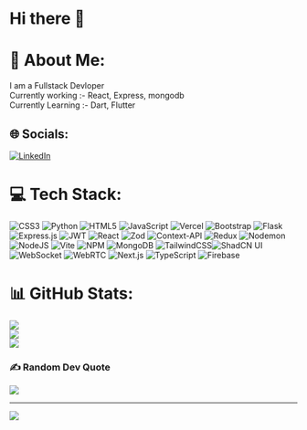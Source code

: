  # Hi there 👋

# 💫 About Me:
I am a Fullstack Devloper<br>Currently working :- React, Express, mongodb<br> Currently Learning :- Dart, Flutter


## 🌐 Socials:
[![LinkedIn](https://img.shields.io/badge/LinkedIn-%230077B5.svg?logo=linkedin&logoColor=white)](https://www.linkedin.com/in/subhashree-nayak-a65b49315?utm_source=share&utm_campaign=share_via&utm_content=profile&utm_medium=android_app)

# 💻 Tech Stack:
![CSS3](https://img.shields.io/badge/css3-%231572B6.svg?style=for-the-badge&logo=css3&logoColor=white) ![Python](https://img.shields.io/badge/python-3670A0?style=for-the-badge&logo=python&logoColor=ffdd54) ![HTML5](https://img.shields.io/badge/html5-%23E34F26.svg?style=for-the-badge&logo=html5&logoColor=white) ![JavaScript](https://img.shields.io/badge/javascript-%23323330.svg?style=for-the-badge&logo=javascript&logoColor=%23F7DF1E) ![Vercel](https://img.shields.io/badge/vercel-%23000000.svg?style=for-the-badge&logo=vercel&logoColor=white) ![Bootstrap](https://img.shields.io/badge/bootstrap-%238511FA.svg?style=for-the-badge&logo=bootstrap&logoColor=white)  ![Flask](https://img.shields.io/badge/flask-%23000.svg?style=for-the-badge&logo=flask&logoColor=white) ![Express.js](https://img.shields.io/badge/express.js-%23404d59.svg?style=for-the-badge&logo=express&logoColor=%2361DAFB) ![JWT](https://img.shields.io/badge/JWT-black?style=for-the-badge&logo=JSON%20web%20tokens) ![React](https://img.shields.io/badge/react-%2320232a.svg?style=for-the-badge&logo=react&logoColor=%2361DAFB) ![Zod](https://img.shields.io/badge/zod-%233068b7.svg?style=for-the-badge&logo=zod&logoColor=white) ![Context-API](https://img.shields.io/badge/Context--Api-000000?style=for-the-badge&logo=react) ![Redux](https://img.shields.io/badge/redux-%23593d88.svg?style=for-the-badge&logo=redux&logoColor=white) ![Nodemon](https://img.shields.io/badge/NODEMON-%23323330.svg?style=for-the-badge&logo=nodemon&logoColor=%BBDEAD) ![NodeJS](https://img.shields.io/badge/node.js-6DA55F?style=for-the-badge&logo=node.js&logoColor=white) ![Vite](https://img.shields.io/badge/vite-%23646CFF.svg?style=for-the-badge&logo=vite&logoColor=white) ![NPM](https://img.shields.io/badge/NPM-%23CB3837.svg?style=for-the-badge&logo=npm&logoColor=white) ![MongoDB](https://img.shields.io/badge/MongoDB-%234ea94b.svg?style=for-the-badge&logo=mongodb&logoColor=white) ![TailwindCSS](https://img.shields.io/badge/tailwindcss-%2338B2AC.svg?style=for-the-badge&logo=tailwind-css&logoColor=white)![ShadCN UI](https://img.shields.io/badge/shadcn--ui-%232D9C5E.svg?style=for-the-badge&logo=shadcn&logoColor=white)  ![WebSocket](https://img.shields.io/badge/websocket-%239B9B9B.svg?style=for-the-badge&logo=websocket&logoColor=white)  ![WebRTC](https://img.shields.io/badge/webrtc-%232C7F4F.svg?style=for-the-badge&logo=webrtc&logoColor=white) ![Next.js](https://img.shields.io/badge/Next.js-black?style=for-the-badge&logo=next.js) ![TypeScript](https://img.shields.io/badge/TypeScript-%23007ACC.svg?style=for-the-badge&logo=typescript&logoColor=white) ![Firebase](https://img.shields.io/badge/Firebase-%23FFCA28.svg?style=for-the-badge&logo=firebase&logoColor=white)
# 📊 GitHub Stats:
![](https://github-readme-stats.vercel.app/api?username=Subhashree-Nayak507&theme=dark&hide_border=false&include_all_commits=true&count_private=true)<br/>
![](https://github-readme-streak-stats.herokuapp.com/?user=Subhashree-Nayak507&theme=dark&hide_border=false)<br/>
![](https://github-readme-stats.vercel.app/api/top-langs/?username=Subhashree-Nayak507&theme=dark&hide_border=false&include_all_commits=true&count_private=true&layout=compact)

### ✍️ Random Dev Quote
![](https://quotes-github-readme.vercel.app/api?type=horizontal&theme=radical)

---
[![](https://visitcount.itsvg.in/api?id=Subhashree-Nayak507&icon=0&color=0)](https://visitcount.itsvg.in)
